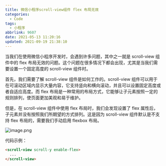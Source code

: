```yaml
---
title: 微信小程序scroll-view组件 flex 布局无效
categories:
  - Code
tags:
  - 小程序
abbrlink: 9607
date: 2021-05-13 11:20:16
updated: 2021-09-19 21:38:10
---
```


当我们在使用微信小程序开发时，会遇到许多问题，其中之一就是 scroll-view 组件中的 flex 布局无效的问题。这个问题在很多情况下都会出现，尤其是当我们需要设置一个固定高度的 scroll-view 组件时。

首先，我们需要了解 scroll-view 组件是如何工作的。scroll-view 组件可以用于在可滚动区域内显示大量内容，它支持竖向和横向滚动，并且可以设置固定高度或者自适应高度。而 flex 布局是一种常用的布局方式，它能够让子元素按照一定的规则排列，使页面更加美观和易于维护。

但是，在 scroll-view 组件中使用 flex 布局时，我们会发现设置了 flex 属性后，子元素并没有按照我们所期望的方式排列。这是因为 scroll-view 组件默认是不支持 flex 布局的，需要我们手动启用 flexbox 布局。

![image.png](/images/image_1620875828262.png)

代码示例：

```html
<scroll-view scroll-y enable-flex>
  ...
</scroll-view>
```
